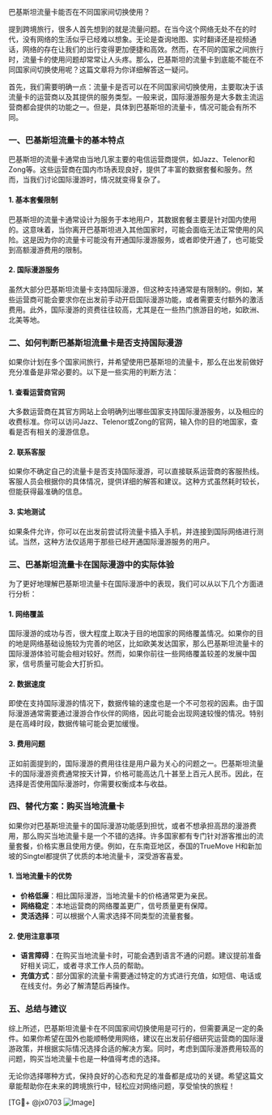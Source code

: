 巴基斯坦流量卡能否在不同国家间切换使用？

提到跨境旅行，很多人首先想到的就是流量问题。在当今这个网络无处不在的时代，没有网络的生活似乎已经难以想象。无论是查询地图、实时翻译还是视频通话，网络的存在让我们的出行变得更加便捷和高效。然而，在不同的国家之间旅行时，流量卡的使用问题却常常让人头疼。那么，巴基斯坦的流量卡到底能不能在不同国家间切换使用呢？这篇文章将为你详细解答这一疑问。

首先，我们需要明确一点：流量卡是否可以在不同国家间切换使用，主要取决于该流量卡的运营商以及其提供的服务类型。一般来说，国际漫游服务是大多数主流运营商都会提供的功能之一。但是，具体到巴基斯坦的流量卡，情况可能会有所不同。

### 一、巴基斯坦流量卡的基本特点

巴基斯坦的流量卡通常由当地几家主要的电信运营商提供，如Jazz、Telenor和Zong等。这些运营商在国内市场表现良好，提供了丰富的数据套餐和服务。然而，当我们讨论国际漫游时，情况就变得复杂了。

#### 1. 基本套餐限制
巴基斯坦的流量卡通常设计为服务于本地用户，其数据套餐主要是针对国内使用的。这意味着，当你离开巴基斯坦进入其他国家时，可能会面临无法正常使用的风险。这是因为你的流量卡可能没有开通国际漫游服务，或者即使开通了，也可能受到高额漫游费用的限制。

#### 2. 国际漫游服务
虽然大部分巴基斯坦流量卡支持国际漫游，但这种支持通常是有限制的。例如，某些运营商可能会要求你在出发前手动开启国际漫游功能，或者需要支付额外的激活费用。此外，国际漫游的资费往往较高，尤其是在一些热门旅游目的地，如欧洲、北美等地。

### 二、如何判断巴基斯坦流量卡是否支持国际漫游

如果你计划在多个国家间旅行，并希望使用巴基斯坦的流量卡，那么在出发前做好充分准备是非常必要的。以下是一些实用的判断方法：

#### 1. 查看运营商官网
大多数运营商在其官方网站上会明确列出哪些国家支持国际漫游服务，以及相应的收费标准。你可以访问Jazz、Telenor或Zong的官网，输入你的目的地国家，查看是否有相关的漫游信息。

#### 2. 联系客服
如果你不确定自己的流量卡是否支持国际漫游，可以直接联系运营商的客服热线。客服人员会根据你的具体情况，提供详细的解答和建议。这种方式虽然耗时较长，但能获得最准确的信息。

#### 3. 实地测试
如果条件允许，你可以在出发前尝试将流量卡插入手机，并连接到国际网络进行测试。当然，这种方法仅适用于那些已经开通国际漫游服务的用户。

### 三、巴基斯坦流量卡在国际漫游中的实际体验

为了更好地理解巴基斯坦流量卡在国际漫游中的表现，我们可以从以下几个方面进行分析：

#### 1. 网络覆盖
国际漫游的成功与否，很大程度上取决于目的地国家的网络覆盖情况。如果你的目的地是网络基础设施较为完善的地区，比如欧美发达国家，那么巴基斯坦流量卡的国际漫游体验可能会相对较好。然而，如果你前往一些网络覆盖较差的发展中国家，信号质量可能会大打折扣。

#### 2. 数据速度
即使在支持国际漫游的情况下，数据传输的速度也是一个不可忽视的因素。由于国际漫游通常需要通过漫游合作伙伴的网络，因此可能会出现网速较慢的情况。特别是在高峰时段，数据传输可能会更加缓慢。

#### 3. 费用问题
正如前面提到的，国际漫游的费用往往是用户最为关心的问题之一。巴基斯坦流量卡的国际漫游资费通常按天计算，价格可能高达几十甚至上百元人民币。因此，在选择是否使用国际漫游时，你需要权衡成本与收益。

### 四、替代方案：购买当地流量卡

如果你对巴基斯坦流量卡的国际漫游功能感到担忧，或者不想承担高昂的漫游费用，那么购买当地流量卡是一个不错的选择。许多国家都有专门针对游客推出的流量套餐，价格实惠且使用方便。例如，在东南亚地区，泰国的TrueMove H和新加坡的Singtel都提供了优质的本地流量卡，深受游客喜爱。

#### 1. 当地流量卡的优势
- **价格低廉**：相比国际漫游，当地流量卡的价格通常更为亲民。
- **网络稳定**：本地运营商的网络覆盖更广，信号质量更有保障。
- **灵活选择**：可以根据个人需求选择不同类型的流量套餐。

#### 2. 使用注意事项
- **语言障碍**：在购买当地流量卡时，可能会遇到语言不通的问题。建议提前准备好相关词汇，或者寻求工作人员的帮助。
- **充值方式**：部分国家的流量卡需要通过特定的方式进行充值，如短信、电话或在线支付。务必了解清楚后再操作。

### 五、总结与建议

综上所述，巴基斯坦流量卡在不同国家间切换使用是可行的，但需要满足一定的条件。如果你希望在国外也能顺畅使用网络，建议在出发前仔细研究运营商的国际漫游政策，并根据实际情况选择合适的解决方案。同时，考虑到国际漫游费用较高的问题，购买当地流量卡也是一种值得考虑的选择。

无论你选择哪种方式，保持良好的心态和充足的准备都是成功的关键。希望这篇文章能帮助你在未来的跨境旅行中，轻松应对网络问题，享受愉快的旅程！

[TG💪+ @jx0703 ![Image](https://github.com/user-attachments/assets/dbca1d08-cadb-493c-b0ec-ad6f7a83f270)]